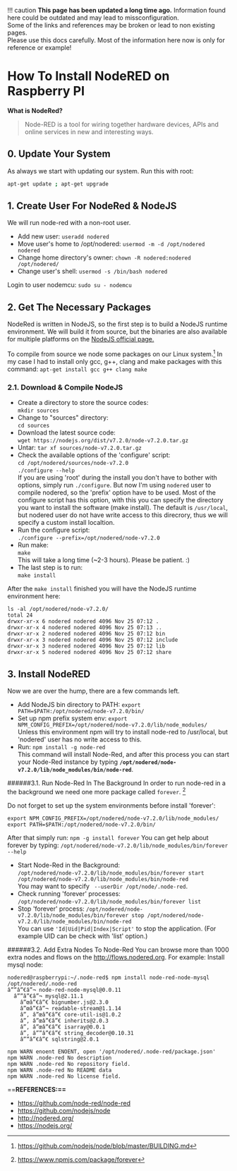 !!! caution
    **This page has been updated a long time ago.**  Information found here could be outdated and may lead to missconfiguration.  
    Some of the links and references may be broken or lead to non existing pages.  
    Please use this docs carefully. Most of the information here now is only for reference or example!
    
# How To Install NodeRED on Raspberry PI

**What is NodeRed?**
>Node-RED is a tool for wiring together hardware devices, APIs and online services in new and interesting ways.

## 0. Update Your System

As always we start with updating our system.
Run this with root:

```bash
apt-get update ; apt-get upgrade
```

## 1. Create User For NodeRed & NodeJS
We will run node-red with a non-root user.

* Add new user: `useradd nodered`
* Move user's home to /opt/nodered: `usermod -m -d /opt/nodered nodered`
* Change home directory's owner: `chown -R nodered:nodered /opt/nodered/`
* Change user's shell: `usermod -s /bin/bash nodered`

Login to user nodemcu: `sudo su - nodemcu`

## 2. Get The Necessary Packages

NodeRed is written in NodeJS, so the first step is to build a NodeJS runtime environment. We will build it from source, but the binaries are also available for multiple platforms on the [NodeJS official page.](https://nodejs.org/en/download/)

To compile from source we node some packages on our Linux system.[^1]
In my case I had to install only gcc, g++, clang and make packages with this command: `apt-get install gcc g++ clang make`

### 2.1. Download & Compile NodeJS

* Create a directory to store the source codes:  
`mkdir sources`
* Change to "sources" directory:  
`cd sources`
* Download the latest source code:  
`wget https://nodejs.org/dist/v7.2.0/node-v7.2.0.tar.gz`
* Untar:
`tar xf sources/node-v7.2.0.tar.gz`
* Check the available options of the 'configure' script:  
`cd /opt/nodered/sources/node-v7.2.0`  
`./configure --help`  
If you are using 'root' during the install you don't have to bother with options, simply run `./configure`. But now I'm using `nodered` user to compile nodered, so the 'prefix' option have to be used. Most of the configure script has this option, with this you can specify the directory you want to install the software (make install). The default is `/usr/local`, but nodered user do not have write access to this direcrory, thus we will specify a custom install localtion.
* Run the configure script:  
`./configure --prefix=/opt/nodered/node-v7.2.0`
* Run make:  
`make`  
This will take a long time (~2-3 hours). Please be patient. :)
* The last step is to run:  
`make install`

After the `make install` finished you will have the NodeJS runtime environment here:
```
ls -al /opt/nodered/node-v7.2.0/
total 24
drwxr-xr-x 6 nodered nodered 4096 Nov 25 07:12 .
drwxr-xr-x 4 nodered nodered 4096 Nov 25 07:13 ..
drwxr-xr-x 2 nodered nodered 4096 Nov 25 07:12 bin
drwxr-xr-x 3 nodered nodered 4096 Nov 25 07:12 include
drwxr-xr-x 3 nodered nodered 4096 Nov 25 07:12 lib
drwxr-xr-x 5 nodered nodered 4096 Nov 25 07:12 share
``` 

## 3. Install NodeRED
Now we are over the hump, there are a few commands left.

* Add NodeJS bin directory to PATH: `export PATH=$PATH:/opt/nodered/node-v7.2.0/bin/`
* Set up npm prefix system env: `export NPM_CONFIG_PREFIX=/opt/nodered/node-v7.2.0/lib/node_modules/`  
Unless this environment npm will try to install node-red to /usr/local, but 'nodered' user has no write access to this.
* Run: `npm install -g node-red`  
This command will install Node-Red, and after this process you can start your Node-Red instance by typing **`/opt/nodered/node-v7.2.0/lib/node_modules/bin/node-red`**.

######3.1. Run Node-Red In The Background
In order to run node-red in a the background we need one more package called `forever`.  [^3]

Do not forget to set up the system environments before install 'forever':
```
export NPM_CONFIG_PREFIX=/opt/nodered/node-v7.2.0/lib/node_modules/ 
export PATH=$PATH:/opt/nodered/node-v7.2.0/bin/
```
After that simply run: `npm -g install forever`
You can get help about forever by typing: `/opt/nodered/node-v7.2.0/lib/node_modules/bin/forever --help`

* Start Node-Red in the Background:  
`/opt/nodered/node-v7.2.0/lib/node_modules/bin/forever start /opt/nodered/node-v7.2.0/lib/node_modules/bin/node-red`  
You may want to specify ` --userDir /opt/node/.node-red`.
* Check running 'forever' processes:  
`/opt/nodered/node-v7.2.0/lib/node_modules/bin/forever list`
* Stop 'forever' process:
`/opt/nodered/node-v7.2.0/lib/node_modules/bin/forever stop /opt/nodered/node-v7.2.0/lib/node_modules/bin/node-red`  
You can use `'Id|Uid|Pid|Index|Script'` to stop the application. (For example UID can be check with 'list' option.)

######3.2. Add Extra Nodes To Node-Red
You can browse more than 1000 extra nodes and flows on the http://flows.nodered.org. 
For example: Install mysql node:
```
nodered@raspberrypi:~/.node-red$ npm install node-red-node-mysql
/opt/nodered/.node-red
â””â”€â”¬ node-red-node-mysql@0.0.11 
  â””â”€â”¬ mysql@2.11.1 
    â”œâ”€â”€ bignumber.js@2.3.0 
    â”œâ”€â”¬ readable-stream@1.1.14 
    â”‚ â”œâ”€â”€ core-util-is@1.0.2 
    â”‚ â”œâ”€â”€ inherits@2.0.3 
    â”‚ â”œâ”€â”€ isarray@0.0.1 
    â”‚ â””â”€â”€ string_decoder@0.10.31 
    â””â”€â”€ sqlstring@2.0.1 

npm WARN enoent ENOENT, open '/opt/nodered/.node-red/package.json'
npm WARN .node-red No description
npm WARN .node-red No repository field.
npm WARN .node-red No README data
npm WARN .node-red No license field.
```



==**REFERENCES:==**

[^1]: https://github.com/nodejs/node/blob/master/BUILDING.md
[^2]: http://flows.nodered.org/
[^3]: https://www.npmjs.com/package/forever
* https://github.com/node-red/node-red
* https://github.com/nodejs/node
* http://nodered.org/
* https://nodejs.org/


